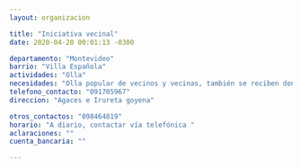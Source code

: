 ```yaml
---
layout: organizacion

title: "Iniciativa vecinal"
date: 2020-04-20 00:01:13 -0300

departamento: "Montevideo"
barrio: "Villa Española"
actividades: "Olla"
necesidades: "Olla popular de vecinos y vecinas, también se reciben donaciones"
telefono_contacto: "091705967"
direccion: "Agaces e Irureta goyena"

otros_contactos: "098464819"
horario: "A diario, contactar vía telefónica "
aclaraciones: ""
cuenta_bancaria: ""

---
```

